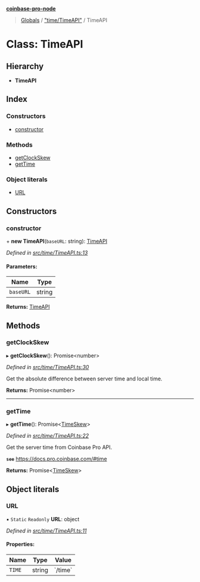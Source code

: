 **[coinbase-pro-node](../README.md)**

> [Globals](../globals.md) / ["time/TimeAPI"](../modules/_time_timeapi_.md) / TimeAPI

# Class: TimeAPI

## Hierarchy

- **TimeAPI**

## Index

### Constructors

- [constructor](_time_timeapi_.timeapi.md#constructor)

### Methods

- [getClockSkew](_time_timeapi_.timeapi.md#getclockskew)
- [getTime](_time_timeapi_.timeapi.md#gettime)

### Object literals

- [URL](_time_timeapi_.timeapi.md#url)

## Constructors

### constructor

\+ **new TimeAPI**(`baseURL`: string): [TimeAPI](_time_timeapi_.timeapi.md)

_Defined in [src/time/TimeAPI.ts:13](https://github.com/bennycode/coinbase-pro-node/blob/accd6f4/src/time/TimeAPI.ts#L13)_

#### Parameters:

| Name      | Type   |
| --------- | ------ |
| `baseURL` | string |

**Returns:** [TimeAPI](_time_timeapi_.timeapi.md)

## Methods

### getClockSkew

▸ **getClockSkew**(): Promise\<number>

_Defined in [src/time/TimeAPI.ts:30](https://github.com/bennycode/coinbase-pro-node/blob/accd6f4/src/time/TimeAPI.ts#L30)_

Get the absolute difference between server time and local time.

**Returns:** Promise\<number>

---

### getTime

▸ **getTime**(): Promise\<[TimeSkew](../interfaces/_time_timeapi_.timeskew.md)>

_Defined in [src/time/TimeAPI.ts:22](https://github.com/bennycode/coinbase-pro-node/blob/accd6f4/src/time/TimeAPI.ts#L22)_

Get the server time from Coinbase Pro API.

**`see`** https://docs.pro.coinbase.com/#time

**Returns:** Promise\<[TimeSkew](../interfaces/_time_timeapi_.timeskew.md)>

## Object literals

### URL

▪ `Static` `Readonly` **URL**: object

_Defined in [src/time/TimeAPI.ts:11](https://github.com/bennycode/coinbase-pro-node/blob/accd6f4/src/time/TimeAPI.ts#L11)_

#### Properties:

| Name   | Type   | Value     |
| ------ | ------ | --------- |
| `TIME` | string | \`/time\` |

